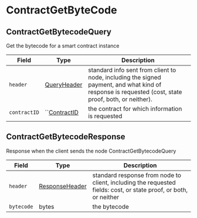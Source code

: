 # ContractGetByteCode

## ContractGetBytecodeQuery

Get the bytecode for a smart contract instance

| Field        | Type                                                                                                                                                | Description                                                                                                                                         |
| ------------ | --------------------------------------------------------------------------------------------------------------------------------------------------- | --------------------------------------------------------------------------------------------------------------------------------------------------- |
| `header`     | [QueryHeader](https://github.com/theekrystallee/hedera-style-guide/blob/sdk-v1/deprecated/hedera-api/smart-contracts/broken-reference/README.md)    | standard info sent from client to node, including the signed payment, and what kind of response is requested (cost, state proof, both, or neither). |
| `contractID` | \`\`[ContractID](https://github.com/theekrystallee/hedera-style-guide/blob/sdk-v1/deprecated/hedera-api/smart-contracts/broken-reference/README.md) | the contract for which information is requested                                                                                                     |

## ContractGetBytecodeResponse

Response when the client sends the node ContractGetBytecodeQuery

| Field      | Type                                                                                                                                                | Description                                                                                                      |
| ---------- | --------------------------------------------------------------------------------------------------------------------------------------------------- | ---------------------------------------------------------------------------------------------------------------- |
| `header`   | [ResponseHeader](https://github.com/theekrystallee/hedera-style-guide/blob/sdk-v1/deprecated/hedera-api/smart-contracts/broken-reference/README.md) | standard response from node to client, including the requested fields: cost, or state proof, or both, or neither |
| `bytecode` | bytes                                                                                                                                               | the bytecode                                                                                                     |
